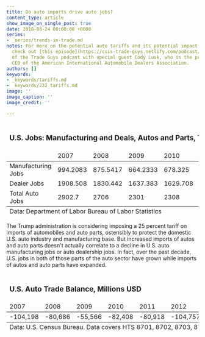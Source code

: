 ```yaml
---
title: Do auto imports drive auto jobs?
content_type: article
show_image_on_single_post: true
date: 2018-08-24 00:00:00 +0000
series:
- _series/trends-in-trade.md
notes: For more on the potential auto tariffs and its potential impact on the industry,
  check out [this episode](https://csis-trade-guys.netlify.com/podcast/only-as-good-as-the-next-tweet)
  of the Trade Guys podcast with special guest Cody Lusk, who is the president and
  CEO of the American International Automobile Dealers Association.
authors: []
keywords:
- _keywords/tariffs.md
- _keywords/232_tariffs.md
image: ''
image_caption: ''
image_credit: ''

---
```

<table>
<thead>
<tr>
<td colspan="12">
  <h3>U.S. Jobs: Manufacturing and Deals, Autos and Parts, Thousands, Seasonally Adjusted</h3>
</td>
</tr>
<tr>
<td>
&nbsp;
</td>
<td>
2007
</td>
<td>
2008
</td>
<td>
2009
</td>
<td>
2010
</td>
<td>
2011
</td>
<td>
2012
</td>
<td>
2013
</td>
<td>
2014
</td>
<td>
2015
</td>
<td>
2016
</td>
<td>
2017
</td>
</tr>
</thead>
  
  <tbody>

<tr>
<td>
Manufacturing Jobs
</td>
<td>
994.2083
</td>
<td>
875.5417
</td>
<td>
664.2333
</td>
<td>
678.325
</td>
<td>
717.8583
</td>
<td>
777.3333
</td>
<td>
824.9
</td>
<td>
871.9833
</td>
<td>
913.5333
</td>
<td>
944.1833
</td>
<td>
952.525
</td>
</tr>
<tr>
<td>
Dealer Jobs
</td>
<td>
1908.508
</td>
<td>
1830.442
</td>
<td>
1637.383
</td>
<td>
1629.708
</td>
<td>
1691.242
</td>
<td>
1737.333
</td>
<td>
1793.483
</td>
<td>
1862.075
</td>
<td>
1928.933
</td>
<td>
1979.633
</td>
<td>
2008.408
</td>
</tr>
<tr>
<td>
Total Auto Jobs
</td>
<td>
2902.7
</td>
<td>
2706
</td>
<td>
2301
</td>
<td>
2308
</td>
<td>
2409.1
</td>
<td>
2514.7
</td>
<td>
2618.4
</td>
<td>
2734.1
</td>
<td>
2842.5
</td>
<td>
2923.8
</td>
<td>
2960.9
</td>
</tr>
</tbody>
<tfoot>
<tr>
<td colspan="12">
  Data: Department of Labor Bureau of Labor Statistics
  </td>
</tr>
</tfoot> 
</table>


The Trump administration is considering imposing a 25 percent tariff on imports of automobiles and auto parts, ostensibly to protect the domestic U.S. auto industry and manufacturing base. But increased imports of autos and auto parts doesn't actually correlate to a decline in U.S. auto manufacturing jobs or auto dealership jobs. In fact, over the past decade, U.S. jobs in both of those parts of the auto sector have grown while imports of autos and auto parts have expanded.

<table>
<thead>
<tr>
<td colspan="11">
  <h3>U.S. Auto Trade Balance, Millions USD</h3>
</td>
</tr>
<tr>
<td>
2007
</td>
<td>
2008
</td>
<td>
2009
</td>
<td>
2010
</td>
<td>
2011
</td>
<td>
2012
</td>
<td>
2013
</td>
<td>
2014
</td>
<td>
2015
</td>
<td>
2016
</td>
<td>
2017
</td>
</tr>
  </thead>

  <tbody>

<tr>
<td>
-104,198
</td>
<td>
-80,686
</td>
<td>
-55,566
</td>
<td>
-82,408
</td>
<td>
-80,918
</td>
<td>
-104,757
</td>
<td>
-113,752
</td>
<td>
-124,532
</td>
<td>
-150,264
</td>
<td>
-154,763
</td>
<td>
-158,182
</td>
</tr>
</tbody>
<tfoot>
<tr>
<td colspan="11">
  Data: U.S. Census Bureau. Data covers HTS 8701, 8702, 8703, 8704, 8705, 8708. 
  </td>
</tr>
</tfoot> 
</table>